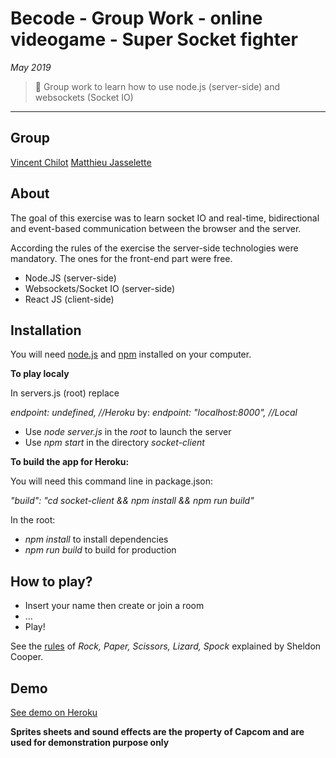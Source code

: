 # Becode - Group Work - online videogame - Super Socket fighter

*May 2019*

> 🔨 Group work to learn how to use node.js (server-side) and websockets (Socket IO)

* * *

## Group

[Vincent Chilot](https://github.com/Raigyo)
[Matthieu Jasselette](https://github.com/MatthieuJasselette)

## About

The goal of this exercise was to learn socket IO and real-time, bidirectional and event-based communication between the browser and the server.

According the rules of the exercise the server-side technologies were mandatory. The ones for the front-end part were free.

* Node.JS (server-side)
* Websockets/Socket IO (server-side)
* React JS (client-side)

## Installation

You will need [node.js](https://nodejs.org/en/) and [npm](https://www.npmjs.com/) installed on your computer.

**To play localy**

In servers.js (root) replace

_endpoint: undefined, //Heroku_
by:
_endpoint: "localhost:8000", //Local_

* Use _node server.js_ in the *root* to launch the server
* Use _npm start_ in the directory *socket-client*

**To build the app for Heroku:**

You will need this command line in package.json:

_"build": "cd socket-client && npm install && npm run build"_

In the root:
* _npm install_ to install dependencies
* _npm run build_ to build for production

## How to play?

* Insert your name then create or join a room
* ...
* Play!

See the [rules](https://www.youtube.com/watch?v=_PUEoDYpUyQ) of *Rock, Paper, Scissors, Lizard, Spock* explained by Sheldon Cooper.

## Demo

[See demo on Heroku](https://supersocketfighter.herokuapp.com/)

**Sprites sheets and sound effects are the property of Capcom and are used for demonstration purpose only**
